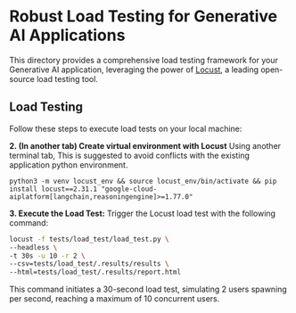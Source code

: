 # Robust Load Testing for Generative AI Applications

This directory provides a comprehensive load testing framework for your Generative AI application, leveraging the power of [Locust](http://locust.io), a leading open-source load testing tool.

##  Load Testing

Follow these steps to execute load tests on your local machine:


**2. (In another tab) Create virtual environment with Locust**
Using another terminal tab, This is suggested to avoid conflicts with the existing application python environment.

```commandline
python3 -m venv locust_env && source locust_env/bin/activate && pip install locust==2.31.1 "google-cloud-aiplatform[langchain,reasoningengine]>=1.77.0"
```

**3. Execute the Load Test:**
Trigger the Locust load test with the following command:

```bash
locust -f tests/load_test/load_test.py \
--headless \
-t 30s -u 10 -r 2 \
--csv=tests/load_test/.results/results \
--html=tests/load_test/.results/report.html
```

This command initiates a 30-second load test, simulating 2 users spawning per second, reaching a maximum of 10 concurrent users.

